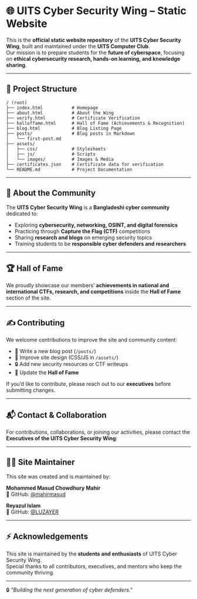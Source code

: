 # 🌐 UITS Cyber Security Wing – Static Website

This is the **official static website repository** of the **UITS Cyber Security Wing**, built and maintained under the **UITS Computer Club**.  
Our mission is to prepare students for the **future of cyberspace**, focusing on **ethical cybersecurity research, hands-on learning, and knowledge sharing**.

---

## 📂 Project Structure

```
/ (root)
├── index.html           # Homepage
├── about.html           # About the Wing
├── verify.html          # Certificate Verification
├── halloffame.html      # Hall of Fame (Achievements & Recognition)
├── blog.html            # Blog Listing Page
├── posts/               # Blog posts in Markdown
│   └── first-post.md
├── assets/
│   ├── css/             # Stylesheets
│   ├── js/              # Scripts
│   └── images/          # Images & Media
├── certificates.json    # Certificate data for verification
└── README.md            # Project Documentation
```

---

## 👥 About the Community

The **UITS Cyber Security Wing** is a **Bangladeshi cyber community** dedicated to:

- Exploring **cybersecurity, networking, OSINT, and digital forensics**  
- Practicing through **Capture the Flag (CTF)** competitions  
- Sharing **research and blogs** on emerging security topics  
- Training students to be **responsible cyber defenders and researchers**

---

## 🏆 Hall of Fame

We proudly showcase our members’ **achievements in national and international CTFs, research, and competitions** inside the **Hall of Fame** section of the site.

---

## ✍️ Contributing

We welcome contributions to improve the site and community content:  

- 📝 Write a new blog post (`/posts/`)  
- 🎨 Improve site design (CSS/JS in `/assets/`)  
- 🔒 Add new security resources or CTF writeups  
- 🏅 Update the **Hall of Fame**  

If you’d like to contribute, please reach out to our **executives** before submitting changes.

---

## 📬 Contact & Collaboration

For contributions, collaborations, or joining our activities, please contact the **Executives of the UITS Cyber Security Wing**:  

---

## 👨‍💻 Site Maintainer

This site was created and is maintained by:

**Mohammed Masud Chowdhury Mahir**  
🔗 GitHub: [@mahirmasud](https://github.com/mahirmasud)

**Reyazul Islam**  
🔗 GitHub: [@LUZAYER](https://github.com/LUZAYER)

---

## ⚡ Acknowledgements

This site is maintained by the **students and enthusiasts** of UITS Cyber Security Wing.  
Special thanks to all contributors, executives, and mentors who keep the community thriving.

---

🔒 *"Building the next generation of cyber defenders."*
